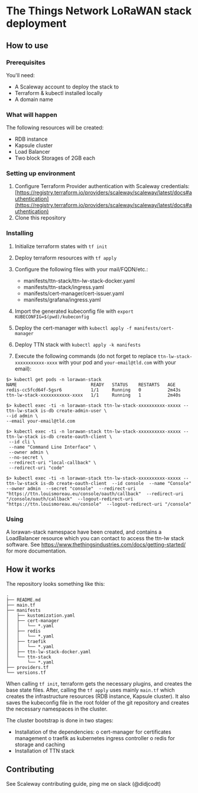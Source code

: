 # The Things Network LoRaWAN stack deployment

## How to use

### Prerequisites

You'll need:
- A Scaleway account to deploy the stack to
- Terraform & kubectl installed locally
- A domain name

### What will happen

The following resources will be created:
- RDB instance
- Kapsule cluster
- Load Balancer
- Two block Storages of 2GB each

### Setting up environment

1. Configure Terraform Provider authentication with Scaleway credentials: [https://registry.terraform.io/providers/scaleway/scaleway/latest/docs#authentication](https://registry.terraform.io/providers/scaleway/scaleway/latest/docs#authentication)
1. Clone this repository

### Installing

1. Initialize terraform states with `tf init`
1. Deploy terraform resources with `tf apply`
1. Configure the following files with your mail/FQDN/etc.:
   - manifests/ttn-stack/ttn-lw-stack-docker.yaml
   - manifests/ttn-stack/ingress.yaml
   - manifests/cert-manager/cert-issuer.yaml
   - manifests/grafana/ingress.yaml
1. Import the generated kubeconfig file with `export KUBECONFIG=$(pwd)/kubeconfig`
1. Deploy the cert-manager with `kubectl apply -f manifests/cert-manager`
1. Deploy TTN stack with `kubectl apply -k manifests`

1. Execute the following commands (do not forget to replace `ttn-lw-stack-xxxxxxxxxxx-xxxx` with your pod and `your-email@tld.com` with your email):

```
$> kubectl get pods -n lorawan-stack
NAME                            READY   STATUS    RESTARTS   AGE
redis-cc5fcd64f-5gsr6           1/1     Running   0          2m43s
ttn-lw-stack-xxxxxxxxxxx-xxxx   1/1     Running   1          2m40s
```


```
$> kubectl exec -ti -n lorawan-stack ttn-lw-stack-xxxxxxxxxx-xxxxx -- ttn-lw-stack is-db create-admin-user \
--id admin \
--email your-email@tld.com
```

```
$> kubectl exec -ti -n lorawan-stack ttn-lw-stack-xxxxxxxxxx-xxxxx -- ttn-lw-stack is-db create-oauth-client \
 --id cli \
 --name "Command Line Interface" \
 --owner admin \
 --no-secret \
 --redirect-uri "local-callback" \
 --redirect-uri "code"
```

```
$> kubectl exec -ti -n lorawan-stack ttn-lw-stack-xxxxxxxxxx-xxxxx -- ttn-lw-stack is-db create-oauth-client  --id console  --name "Console"  --owner admin  --secret "console"  --redirect-uri "https://ttn.louismoreau.eu/console/oauth/callback"  --redirect-uri "/console/oauth/callback"  --logout-redirect-uri "https://ttn.louismoreau.eu/console"  --logout-redirect-uri "/console"
```


### Using

A lorawan-stack namespace have been created, and contains a LoadBalancer resource
which you can contact to access the ttn-lw stack software.
See https://www.thethingsindustries.com/docs/getting-started/ for more documentation.

## How it works

The repository looks something like this:
```
.
├── README.md
├── main.tf
├── manifests
│   ├── kustomization.yaml
│   ├── cert-manager
│   │   └── *.yaml
│   ├── redis
│   │   └── *.yaml
│   ├── traefik
│   │   └── *.yaml
│   ├── ttn-lw-stack-docker.yaml
│   └── ttn-stack
│       └── *.yaml
├── providers.tf
└── versions.tf
```

When calling `tf init`, terraform gets the necessary plugins, and creates the
base state files.  After, calling the `tf apply` uses mainly `main.tf` which
creates the infrastructure resources (RDB instance, Kapsule cluster). It also
saves the kubeconfig file in the root folder of the git repository and creates
the necessary namespaces in the cluster.

The cluster bootstrap is done in two stages:
- Installation of the dependencies:
  o cert-manager for certificates management
  o traefik as kubernetes ingress controller
  o redis for storage and caching
- Installation of TTN stack

## Contributing

See Scaleway contributing guide, ping me on slack (@didjcodt)
